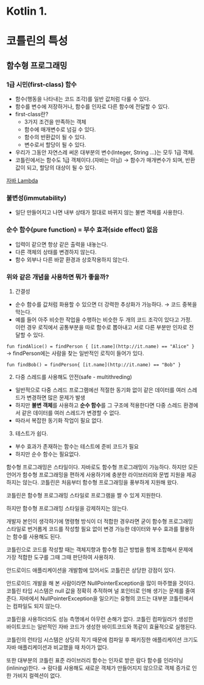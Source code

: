 # Kotlin 1.

# 코틀린의 특성

## 함수형 프로그래밍

### 1급 시민(first-class) 함수

- 함수(행동을 나타내는 코드 조각)를 일반 값처럼 다룰 수 있다.
- 함수를 변수에 저장하거나, 함수를 인자로 다른 함수에 전달할 수 있다.
- first-class란?
    - 3가지 조건을 만족하는 객체
    - 함수에 매개변수로 넘길 수 있다.
    - 함수의 반환값이 될 수 있다.
    - 변수로서 할당이 될 수 있다.
- 우리가 그동안 자연스레 써온 대부분의 변수(Integer, String ...)는 모두 1급 객체.
- 코틀린에서는 함수도 1급 객체이다.(자바는 아님) → 함수가 매개변수가 되며, 반환값이 되고, 할당의 대상이 될 수 있다.

[자바 Lambda](https://github.com/jaeyeong951/KotlinLearning/blob/main/%E1%84%8C%E1%85%A1%E1%84%87%E1%85%A1%20Lambda.md)

### 불변성(immutability)

- 일단 만들어지고 나면 내부 상태가 절대로 바뀌지 않는 불변 객체를 사용한다.

### 순수 함수(pure function) = 부수 효과(side effect) 없음

- 입력이 같으면 항상 같은 출력을 내놓는다.
- 다른 객체의 상태를 변경하지 않는다.
- 함수 외부나 다른 바깥 환경과 상호작용하지 않는다.

### 위와 같은 개념을 사용하면 뭐가 좋을까?

1. 간결성
- 순수 함수를 값처럼 화용할 수 있으면 더 강력한 추상화가 가능하다. → 코드 중복을 막는다.
- 예를 들어 아주 비슷한 작업을 수행하는 비슷한 두 개의 코드 조각이 있다고 가정. 이런 경우 로직에서 공통부분을 따로 함수로 뽑아내고 서로 다른 부분만 인자로 전달할 수 있다.

`fun findAlice() = findPerson { [it.name](http://it.name) == "Alice" }` → findPerson에는 사람을 찾는 일반적인 로직이 들어가 있다.

`fun findBob() = findPerson{ [it.name](http://it.name) == "Bob" }`

2. 다중 스레드를 사용해도 안전(safe - multithreding)

- 일반적으로 다중 스레드 프로그램에선 적절한 동기화 없이 같은 데이터를 여러 스레드가 변경하면 많은 문제가 발생
- 하지만 **불변 객체**를 사용하고 **순수 함수**를 그 구조에 적용한다면 다중 스레드 환경에서 같은 데이터를 여러 스레드가 변경할 수 없다.
- 따라서 복잡한 동기화 작업이 필요 없다.

3. 테스트가 쉽다.

- 부수 효과가 존재하는 함수는 테스트에 준비 코드가 필요
- 하지만 순수 함수는 필요없다.

함수형 프로그래밍은 스타일이다. 자바로도 함수형 프로그래밍이 가능하다. 하지만 모든 언어가 함수형 프로그래밍을 편하게 사용하기에 충분한 라이브러리와 문법 지원을 제공하지는 않는다. 코틀린은 처음부터 함수형 프로그래밍을 풍부하게 지원해 왔다. 

코틀린은 함수형  프로그래밍 스타일로 프로그램을 짤 수 있게 지원한다.

하지만 함수형 프로그래밍 스타일을 강제하지는 않는다.

개발자 본인이 생각하기에 명령형 방식이 더 적합한 경우라면 굳이 함수형 프로그래밍 스타일로 번거롭게 코드를 작성할 필요 없이 변경 가능한 데이터와 부수 효과를 활용하는 함수를 사용해도 된다.

코틀린으로 코드를 작성할 때는 객체지향과 함수형 접근 방법을 함께 조합해서 문제에 가장 적합한 도구를 그때 그때 판단하여 사용하자.

안드로이드 애플리케이션을 개발함에 있어서도 코틀린은 상당한 강점이 있다. 

안드로이드 개발을 해 본 사람이라면 NullPointerException을 많이 마주했을 것이다. 코틀린 타입 시스템은 null 값을 정확히 추적하며 널 포인터로 인해 생기는 문제를 줄여준다. 자바에서 NullPointerException을 일으키는 유형의 코드는 대부분 코틀린에서는 컴파일도 되지 않는다.

코틀린을 사용하더라도 성능 측명에서 아무런 손해가 없다. 코틀린 컴파일러가 생성한 바이트코드는 일반적인 자바 코드가 생성한 바이트코드와 똑같이 효율적으로 실행된다.

코틀린의 런타임 시스템은 상당히 작기 때문에 컴파일 후 패키징한 애플리케이션 크기도 자바 애플리케이션과 비교했을 때 차이가 없다.

또한 대부분의 코틀린 표준 라이브러리 함수는 인자로 받은 람다 함수를 인라이닝(inlining)한다. → 람다를 사용해도 새로운 객체가 만들어지지 않으므로 객체 증가로 인한 가비지 컬렉션이 없다.
